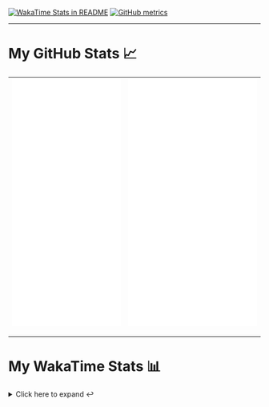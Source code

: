 [![WakaTime Stats in README](https://github.com/LOsioChico/LOsioChico/actions/workflows/waka.yml/badge.svg)](https://github.com/LOsioChico/LOsioChico/actions/workflows/waka.yml) [![GitHub metrics](https://github.com/LOsioChico/LOsioChico/actions/workflows/metrics.yml/badge.svg)](https://github.com/LOsioChico/LOsioChico/actions/workflows/metrics.yml)

---

# My GitHub Stats 📈

| ![](./assets/metrics.svg) | ![](./assets/metrics2.svg) |
| ------------------------- | -------------------------- |

---

# My WakaTime Stats 📊

<details>
<summary>Click here to expand ↩️</summary>
<br>

<!--START_SECTION:waka-->
![Code Time](http://img.shields.io/badge/Code%20Time-2%2C204%20hrs%2034%20mins-blue)

![Lines of code](https://img.shields.io/badge/From%20Hello%20World%20I%27ve%20Written-406.1%20thousand%20lines%20of%20code-blue)

**🐱 My GitHub Data** 

> 📦 692.9 kB Used in GitHub's Storage 
 > 
> 🚫 Not Opted to Hire
 > 
> 📜 29 Public Repositories 
 > 
> 🔑 33 Private Repositories 
 > 
**I'm a Night 🦉** 

```text
🌞 Morning                622 commits         ███░░░░░░░░░░░░░░░░░░░░░░   13.96 % 
🌆 Daytime                1419 commits        ████████░░░░░░░░░░░░░░░░░   31.84 % 
🌃 Evening                1516 commits        █████████░░░░░░░░░░░░░░░░   34.02 % 
🌙 Night                  899 commits         █████░░░░░░░░░░░░░░░░░░░░   20.18 % 
```
📅 **I'm Most Productive on Thursday** 

```text
Monday                   657 commits         ████░░░░░░░░░░░░░░░░░░░░░   14.74 % 
Tuesday                  656 commits         ████░░░░░░░░░░░░░░░░░░░░░   14.72 % 
Wednesday                492 commits         ███░░░░░░░░░░░░░░░░░░░░░░   11.04 % 
Thursday                 811 commits         █████░░░░░░░░░░░░░░░░░░░░   18.20 % 
Friday                   675 commits         ████░░░░░░░░░░░░░░░░░░░░░   15.15 % 
Saturday                 748 commits         ████░░░░░░░░░░░░░░░░░░░░░   16.79 % 
Sunday                   417 commits         ██░░░░░░░░░░░░░░░░░░░░░░░   09.36 % 
```


📊 **This Week I Spent My Time On** 

```text
💬 Programming Languages: 
Astro                    3 hrs 4 mins        ███████░░░░░░░░░░░░░░░░░░   29.22 % 
TypeScript               2 hrs 12 mins       █████░░░░░░░░░░░░░░░░░░░░   20.96 % 
JavaScript               1 hr 59 mins        █████░░░░░░░░░░░░░░░░░░░░   18.87 % 
Java                     54 mins             ██░░░░░░░░░░░░░░░░░░░░░░░   08.64 % 
YAML                     41 mins             ██░░░░░░░░░░░░░░░░░░░░░░░   06.60 % 
```

**I Mostly Code in TypeScript** 

```text
TypeScript               33 repos            ████████████░░░░░░░░░░░░░   49.25 % 
Scala                    9 repos             ███░░░░░░░░░░░░░░░░░░░░░░   13.43 % 
JavaScript               7 repos             ███░░░░░░░░░░░░░░░░░░░░░░   10.45 % 
CSS                      5 repos             ██░░░░░░░░░░░░░░░░░░░░░░░   07.46 % 
Astro                    4 repos             █░░░░░░░░░░░░░░░░░░░░░░░░   05.97 % 
```




 Last Updated on 03/06/2025 01:12:45 UTC
<!--END_SECTION:waka-->

## </details>
